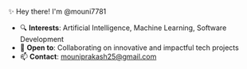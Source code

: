 ✨ Hey there! I'm @mouni7781
- 🔍 **Interests**: Artificial Intelligence, Machine Learning, Software Development  
- 🤝 **Open to**: Collaborating on innovative and impactful tech projects  
- 📫 **Contact**: mouniprakash25@gmail.com  

<!--
**mouni7781/mouni7781** is a ✨ _special_ ✨ repository because its `README.md` (this file) appears on your GitHub profile.
📬 Reach me at: mouniprakash25@gmail.com 
Here are some ideas to get you started:

- 🔭 I’m currently working on ...
- 🌱 I’m currently learning ...
- 👯 I’m looking to collaborate on ...
- 🤔 I’m looking for help with ...
- 💬 Ask me about ...
- 📫 How to reach me: ...
- 😄 Pronouns: ...
- ⚡ Fun fact: ...
-->
